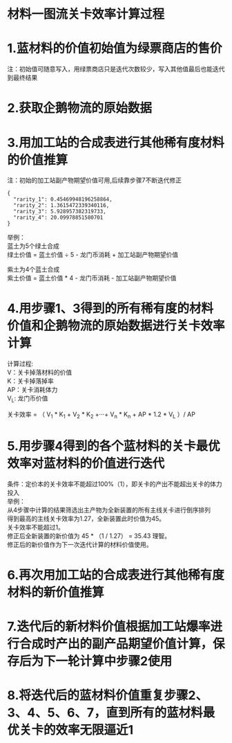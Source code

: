 # 材料一图流关卡效率计算过程

# 1.蓝材料的价值初始值为绿票商店的售价
注：初始值可随意写入，用绿票商店只是迭代次数较少，写入其他值最后也能迭代到最终结果
# 2.获取企鹅物流的原始数据

# 3.用加工站的合成表进行其他稀有度材料的价值推算
注：初始的加工站副产物期望价值可用,后续靠步骤7不断迭代修正
```
{
  "rarity_1": 0.45469948196258864,
  "rarity_2": 1.3615472339340116,
  "rarity_3": 5.928957382319733,
  "rarity_4": 20.09978851580701
}
```
举例：<br>
蓝土为5个绿土合成<br>
绿土价值 = 蓝土价值 ÷ 5 - 龙门币消耗 + 加工站副产物期望价值<br>

紫土为4个蓝土合成<br>
紫土价值 = 蓝土价值 * 4 - 龙门币消耗 - 加工站副产物期望价值

# 4.用步骤1、3得到的所有稀有度的材料价值和企鹅物流的原始数据进行关卡效率计算
计算过程:<br>
V：关卡掉落材料的价值<br> K：关卡掉落掉率<br> AP：关卡消耗体力<br>  V<sub>L</sub>: 龙门币价值 <br>

关卡效率 = （ V<sub>1</sub> * K<sub>1</sub> + V<sub>2</sub> * K<sub>2</sub> +···+ V<sub>n</sub> * K<sub>n</sub> + AP * 1.2 * V<sub>L</sub> ）/ AP <br>

# 5.用步骤4得到的各个蓝材料的关卡最优效率对蓝材料的价值进行迭代
条件：定价本的关卡效率不能超过100%（1），即关卡的产出不能超出关卡的体力投入<br>
举例：<br>
从4步骤中计算的结果筛选出主产物为全新装置的所有主线关卡进行倒序排列<br>
得到最高的主线关卡效率为1.27，全新装置此时价值为45。<br>
关卡效率不能超过1。<br>
修正后全新装置的新价值为 45 * （1 / 1.27） = 35.43 理智。<br>
修正后的新价值作为下一次迭代计算的材料价值使用。

# 6.再次用加工站的合成表进行其他稀有度材料的新价值推算

# 7.迭代后的新材料价值根据加工站爆率进行合成时产出的副产品期望价值计算，保存后为下一轮计算中步骤2使用

# 8.将迭代后的蓝材料价值重复步骤2、3、4、5、6、7，直到所有的蓝材料最优关卡的效率无限逼近1



